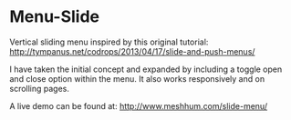 # Menu-Slide

Vertical sliding menu inspired by this original tutorial:
http://tympanus.net/codrops/2013/04/17/slide-and-push-menus/

I have taken the initial concept and expanded by including a toggle open and close option within the menu. It also works responsively and on scrolling pages.

A live demo can be found at: http://www.meshhum.com/slide-menu/
